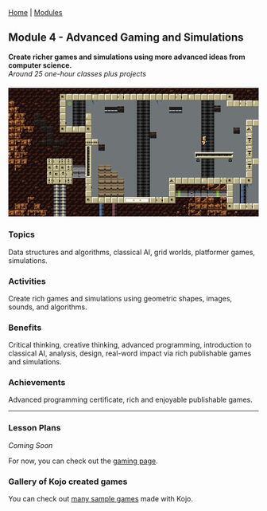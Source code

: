 <div class="nav">
  <a href="/index.html">Home</a> | <a href="modules-index.html">Modules</a>
</div>

## Module 4 - Advanced Gaming and Simulations
**Create richer games and simulations using more advanced ideas from computer science.**  
*Around 25 one-hour classes plus projects*

<div style="margin-top: 20px;margin-bottom: 20px;text-align:center">
  <img src="module4-images/platformer.png" width="600"/>
</div>

### Topics

Data structures and algorithms, classical AI, grid worlds, platformer games, simulations.

### Activities

Create rich games and simulations using geometric shapes, images, sounds, and algorithms. 

### Benefits

Critical thinking, creative thinking, advanced programming, introduction to classical AI, analysis, design, real-word impact via rich publishable games and simulations.

### Achievements

Advanced programming certificate, rich and enjoyable publishable games.

---

### Lesson Plans

*Coming Soon*

For now, you can check out the [gaming page](/gaming-index.html).

### Gallery of Kojo created games

You can check out [many sample games](/ikojo.html#examples) made with Kojo.
